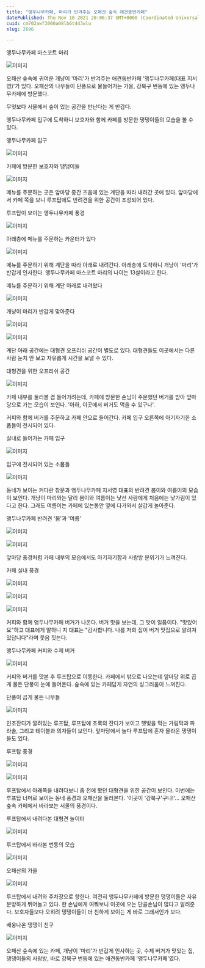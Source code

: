 ```yaml
---
title: "앵두나무카페, 마리가 반겨주는 오패산 숲속 애견동반카페"
datePublished: Thu Nov 18 2021 20:06:37 GMT+0000 (Coordinated Universal Time)
cuid: cm702awf3000a08lb6t443wlu
slug: 2696

---
```



앵두나무카페 마스코트 마리

![이미지](https://cdn.hashnode.com/res/hashnode/image/upload/v1739252895771/67da1720-50bf-48a1-bf7b-cdb04ccadaa4.jpeg)

오패산 숲속에 귀여운 개냥이 '마리'가 반겨주는 애견동반카페 '앵두나무카페(대표 지서영)'가 있다. 오패산의 나무들이 단풍으로 물들어가는 가을, 강북구 번동에 있는 앵두나무카페에 방문했다.

무엇보다 서울에서 숲이 있는 공간을 만난다는 게 반갑다.

앵두나무카페 입구에 도착하니 보호자와 함께 카페를 방문한 댕댕이들의 모습을 볼 수 있다.

앵두나무카페 입구

![이미지](https://cdn.hashnode.com/res/hashnode/image/upload/v1739252898325/d3857842-6b24-4369-b7f5-928762096bca.jpeg)

카페에 방문한 보호자와 댕댕이들

![이미지](https://cdn.hashnode.com/res/hashnode/image/upload/v1739252900979/4990726c-f208-4a4f-bad6-8af907ad2948.jpeg)

메뉴를 주문하는 곳은 앞마당 중간 즈음에 있는 계단을 따라 내려간 곳에 있다. 앞마당에서 카페 쪽을 보니 루프탑에도 반려견을 위한 공간이 조성되어 있다.

루프탑이 보이는 앵두나무카페 풍경

![이미지](https://cdn.hashnode.com/res/hashnode/image/upload/v1739252903145/02f80e11-2a12-4bad-afab-641ceb2084ea.jpeg)

아래층에 메뉴를 주문하는 카운터가 있다

![이미지](https://cdn.hashnode.com/res/hashnode/image/upload/v1739252905379/8142690e-6956-4b1b-9ef4-03f52392bb98.jpeg)

메뉴를 주문하기 위해 계단을 따라 아래로 내려간다. 아래층에 도착하니 개냥이 '마리'가 반갑게 인사한다. 앵두나무카페 마스코트 마리의 나이는 13살이라고 한다.

메뉴를 주문하기 위해 계단 아래로 내려왔다

![이미지](https://cdn.hashnode.com/res/hashnode/image/upload/v1739252907439/ade262aa-a158-4b51-a510-61cc438ffffb.jpeg)

개냥이 마리가 반갑게 맞아준다

![이미지](https://cdn.hashnode.com/res/hashnode/image/upload/v1739252909810/8c1827ee-9590-448b-b00f-55d8316522fc.jpeg)

![이미지](https://cdn.hashnode.com/res/hashnode/image/upload/v1739252912644/da221f5e-6469-485d-8a3f-5db1161e092f.jpeg)

계단 아래 공간에는 대형견 오프리쉬 공간이 별도로 있다. 대형견들도 이곳에서는 다른 사람 눈치 안 보고 자유롭게 시간을 보낼 수 있다.

대형견을 위한 오프리쉬 공간

![이미지](https://cdn.hashnode.com/res/hashnode/image/upload/v1739252915382/cd96741e-07c9-43db-a8a4-6d23e3229bb6.jpeg)

카페 내부를 둘러볼 겸 들어가려는데, 카페에 방문한 손님이 주문했던 버거를 받아 앞마당으로 가는 모습이 보인다. '아하, 이곳에서 버거도 먹을 수 있구나'.

커피와 함께 버거를 주문하고 카페 안으로 들어간다. 카페 입구 오른쪽에 아기자기한 소품들이 전시되어 있다.

실내로 들어가는 카페 입구

![이미지](https://cdn.hashnode.com/res/hashnode/image/upload/v1739252917732/289714af-d1cb-4499-b882-870ce3803287.jpeg)

입구에 전시되어 있는 소품들

![이미지](https://cdn.hashnode.com/res/hashnode/image/upload/v1739252920435/3bbe8daf-dcb0-412a-9536-d61fbb111092.jpeg)

동네가 보이는 커다란 창문과 앵두나무카페 지서영 대표의 반려견 봄이와 여름이의 모습이 보인다. 개냥이 마리와는 달리 봄이와 여름이는 낯선 사람에게 처음에는 낯가림이 있다고 한다. 그래도 여름이는 카페에 있는동안 옆에 다가와서 살갑게 놀아준다.

앵두나무카페 반려견 '봄'과 '여름'

![이미지](https://cdn.hashnode.com/res/hashnode/image/upload/v1739252922567/4d06a0c9-04c4-4ead-b305-a36fb1733996.jpeg)

![이미지](https://cdn.hashnode.com/res/hashnode/image/upload/v1739252924801/56aa6094-591f-4bb6-960e-db8dc4220471.jpeg)

앞마당 풍경처럼 카페 내부의 모습에서도 아기자기함과 사랑방 분위기가 느껴진다.

카페 실내 풍경

![이미지](https://cdn.hashnode.com/res/hashnode/image/upload/v1739252926965/58378756-f1c4-4198-b241-8d8d61d8ee6c.jpeg)

![이미지](https://cdn.hashnode.com/res/hashnode/image/upload/v1739252929156/2800bb22-fc33-4f31-9d3e-ba5b3ebc2dfe.jpeg)

![이미지](https://cdn.hashnode.com/res/hashnode/image/upload/v1739252932924/dfea8ad5-5f11-49ee-8a59-5c4e8b5e3cfb.jpeg)

커피와 함께 앵두나무카페 버거가 나온다. 버거 맛을 보는데, 그 맛이 일품이다. "맛있어요"하고 대표에게 말하니 지 대표는 "감사합니다. 나름 저희 집이 버거 맛집으로 알려져 있답니다"라며 웃음 짓는다.

앵두나무카페 커피와 수제 버거

![이미지](https://cdn.hashnode.com/res/hashnode/image/upload/v1739252934966/a3afb54f-a371-462e-a9ec-77008398a4f2.jpeg)

커피와 버거를 맛본 후 루프탑으로 이동한다. 카페에서 밖으로 나오는데 앞마당 위로 곱게 물든 단풍이 눈에 들어온다. 숲속에 있는 카페답게 자연의 싱그러움이 느껴진다.

단풍이 곱게 물든 나무들

![이미지](https://cdn.hashnode.com/res/hashnode/image/upload/v1739252937375/c8c54cb3-4dd6-40d1-bba4-25fd8b13a941.jpeg)

인조잔디가 깔려있는 루프탑, 루프탑에 초록의 잔디가 보이고 햇빛을 막는 가림막과 파라솔, 그리고 테이블과 의자들이 보인다. 앞마당에서 놀다 루프탑에 혼자 올라온 댕댕이들도 있다.

루프탑 풍경

![이미지](https://cdn.hashnode.com/res/hashnode/image/upload/v1739252939904/b300c67d-a0e1-4ea3-8f8a-39650704de46.jpeg)

![이미지](https://cdn.hashnode.com/res/hashnode/image/upload/v1739252942628/318711f7-d7a1-4554-a23e-5c172767fffd.jpeg)

루프탑에서 아래쪽을 내려다보니 좀 전에 봤던 대형견을 위한 공간이 보인다. 이번에는 루프탑 너머로 보이는 동네 풍경과 오패산을 둘러본다. '이곳이 '강북구'구나!'... 오패산 숲속 카페에서 바라보는 서울의 풍경이다.

루프탑에서 내려다본 대형견 놀이터

![이미지](https://cdn.hashnode.com/res/hashnode/image/upload/v1739252945158/54febfc6-9921-4b24-a7c3-516e0ec99564.jpeg)

루프탑에서 바라본 번동의 모습

![이미지](https://cdn.hashnode.com/res/hashnode/image/upload/v1739252947587/0933c882-edea-4d85-8ef6-361088acb5ca.jpeg)

오패산의 가을

![이미지](https://cdn.hashnode.com/res/hashnode/image/upload/v1739252950068/d9e369f1-a904-43ce-9bb6-fd0eb1004197.jpeg)

루프탑에서 내려와 주차장으로 향한다. 여전히 앵두나무카페에 방문한 댕댕이들은 자유분방하게 뛰어놀고 있다. 한 손님에게 여쭤보니 이곳에 오는 단골손님이 많다고 알려준다. 보호자들보다 오히려 댕댕이들이 더 친하게 보이는 게 바로 그래서인가 보다.

배웅나온 댕댕이 친구

![이미지](https://cdn.hashnode.com/res/hashnode/image/upload/v1739252952315/25182e6c-3906-43ea-91b2-b16e9a6571fe.jpeg)

오패산 숲속에 있는 카페, 개냥이 '마리'가 반갑게 인사하는 곳, 수제 버거가 맛있는 집, 댕댕이들의 사랑방, 바로 강북구 번동에 있는 애견동반카페 '앵두나무카페'였다.